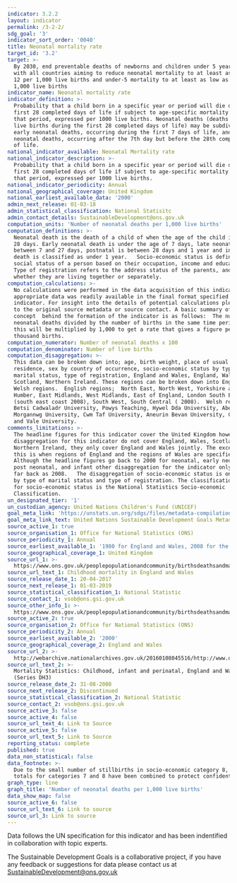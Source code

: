 ```yaml
---
indicator: 3.2.2
layout: indicator
permalink: /3-2-2/
sdg_goal: '3'
indicator_sort_order: '0040'
title: Neonatal mortality rate
target_id: '3.2'
target: >-
  By 2030, end preventable deaths of newborns and children under 5 years of age,
  with all countries aiming to reduce neonatal mortality to at least as low as
  12 per 1,000 live births and under-5 mortality to at least as low as 25 per
  1,000 live births
indicator_name: Neonatal mortality rate
indicator_definition: >-
  Probability that a child born in a specific year or period will die during the
  first 28 completed days of life if subject to age-specific mortality rates of
  that period, expressed per 1000 live births. Neonatal deaths (deaths among
  live births during the first 28 completed days of life) may be subdivided into
  early neonatal deaths, occurring during the first 7 days of life, and late
  neonatal deaths, occurring after the 7th day but before the 28th completed day
  of life.
national_indicator_available: Neonatal Mortality rate
national_indicator_description: >-
  Probability that a child born in a specific year or period will die during the
  first 28 completed days of life if subject to age-specific mortality rates of
  that period, expressed per 1000 live births. 
national_indicator_periodicity: Annual
national_geographical_coverage: United Kingdom
national_earliest_available_data: '2000'
admin_next_release: 01-03-18
admin_statistical_classification: National Statisitc
admin_contact_details: SustainableDevelopment@ons.gov.uk
computation_units: 'Number of neonatal deaths per 1,000 live births'
computation_definitions: >-
  Neonatal death is the death of a child of when the age of the child is under
  28 days. Early neonatal death is under the age of 7 days, late neonatal is
  between 7 and 27 days, postnatal is between 28 days and 1 year and infant
  death is classified as under 1 year.   Socio-economic status is defined as the
  social status of a person based on their occupation, income and education.  
  Type of registration refers to the address status of the parents, and shows
  whether they are living together or separately.
computation_calculations: >-
  No calculations were performed in the data acquisition of this indicator as
  appropriate data was readily available in the final format specified by this
  indicator. For insight into the details of potential calculations please refer
  to the original source metadata or source contact. A basic summary of the
  concept  behind the formation of the indicator is as follows:  The number of
  neonatal deaths divided by the number of births in the same time period and
  this will be multiplied by 1,000 to get a rate that gives a figure per
  thousand births.
computation_numerator: Number of neonatal deaths x 100
computation_denominator: Number of live births
computation_disaggregation: >-
  This data can be broken down into; age, birth weight, place of usual
  residence, sex by country of occurrence, socio-economic status by type of
  marital status, type of registration, England and Wales, England, Wales,
  Scotland, Northern Ireland. These regions can be broken down into English and
  Welsh regions.  English regions;  North East, North West, Yorkshire and The
  Humber, East Midlands, West Midlands, East of England, London South East
  (south east coast 2008), South West, South Central ( 2008).  Welsh regions;
  Betsi Cadwaladr University, Powys Teaching, Hywel Dda University, Abertawe Bro
  Morgannwg University, Cwm Taf University, Aneurin Bevan University, Cardiff
  and Vale University.
comments_limitations: >-
  The headline figures for this indicator cover the United Kingdom however the
  disaggregation for this indicator do not cover England, Wales, Scotland and
  Northern Ireland, they only cover England and Wales jointly. The exception to
  this is when regions of England and the regions of Wales are specified.
  Although the headline figures go back to 2000 for neonatal, early neonatal,
  post neonatal, and infant other disaggregation for the indicator only go as
  far back as 2008.   The disaggregation of socio-economic status is only shown
  by type of marital status and type of registration. The classification used
  for socio-economic status is the National Statistics Socio-economic
  Classification.
un_designated_tier: '1'
un_custodian_agency: United Nations Children's Fund (UNICEF)
goal_meta_link: 'https://unstats.un.org/sdgs/files/metadata-compilation/Metadata-Goal-3.pdf'
goal_meta_link_text: United Nations Sustainable Development Goals Metadata (PDF 225 KB)
source_active_1: true
source_organisation_1: Office for National Statistics (ONS)
source_periodicity_1: Annual
source_earliest_available_1: '1980 for England and Wales, 2008 for the whole of the United Kingdom.'
source_geographical_coverage_1: United Kingdom
source_url_1: >-
  https://www.ons.gov.uk/peoplepopulationandcommunity/birthsdeathsandmarriages/deaths/datasets/childmortalitystatisticschildhoodinfantandperinatalchildhoodinfantandperinatalmortalityinenglandandwales
source_url_text_1: Childhood mortality in England and Wales
source_release_date_1: 20-04-2017
source_next_release_1: 01-03-2019
source_statistical_classification_1: National Statistic
source_contact_1: vsob@ons.gsi.gov.uk
source_other_info_1: >-
  https://www.ons.gov.uk/peoplepopulationandcommunity/birthsdeathsandmarriages/deaths/qmis/childmortalitystatisticsqmi
source_active_2: true
source_organisation_2: Office for National Statistics (ONS)
source_periodicity_2: Annual
source_earliest_available_2: '2000'
source_geographical_coverage_2: England and Wales
source_url_2: >-
  http://webarchive.nationalarchives.gov.uk/20160108045516/http://www.ons.gov.uk/ons/rel/vsob1/mortality-statistics--childhood--infant-and-perinatal--england-and-wales--series-dh3-/index.html
source_url_text_2: >-
  Mortality Statistics: Childhood, infant and perinatal, England and Wales
  (Series DH3)
source_release_date_2: 31-08-2008
source_next_release_2: Discontinued
source_statistical_classification_2: National Statistic
source_contact_2: vsob@ons.gsi.gov.uk
source_active_3: false
source_active_4: false
source_url_text_4: Link to Source
source_active_5: false
source_url_text_5: Link to Source
reporting_status: complete
published: true
data_non_statistical: false
data_footnote: >-
  Due to the small number of stillbirths in socio-economic category 8, the
  totals for categories 7 and 8 have been combined to protect confidentiality
graph_type: line
graph_title: 'Number of neonatal deaths per 1,000 live births'
data_show_map: false
source_active_6: false
source_url_text_6: Link to source
source_url_3: Link to source
---
```

Data follows the UN specification for this indicator and has been indentified in collaboration with topic experts.
  
The Sustainable Development Goals is a collaborative project, if you have any feedback or suggestions for data please contact us at <SustainableDevelopment@ons.gov.uk>
